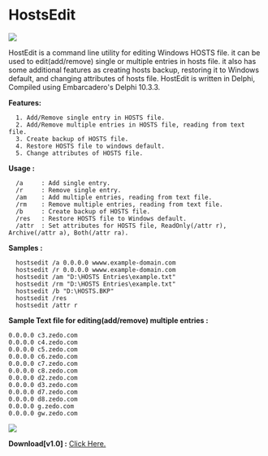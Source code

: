 # HostsEdit

<img align="center" src="https://i.imgur.com/yW6WR9S.png">

HostEdit is a command line utility for editing Windows HOSTS file. it can be used to edit(add/remove) single or multiple entries in hosts file. it also has some additional features as creating hosts backup, restoring it to Windows default, and changing attributes of hosts file. HostEdit is written in Delphi, Compiled using Embarcadero's Delphi 10.3.3.

<b>Features:</b>

```
  1. Add/Remove single entry in HOSTS file.
  2. Add/Remove multiple entries in HOSTS file, reading from text file.
  3. Create backup of HOSTS file.
  4. Restore HOSTS file to windows default.
  5. Change attributes of HOSTS file.
```
<b>Usage :</b>
```
  /a     : Add single entry.
  /r     : Remove single entry.
  /am    : Add multiple entries, reading from text file.
  /rm    : Remove multiple entries, reading from text file.
  /b     : Create backup of HOSTS file.
  /res   : Restore HOSTS file to Windows default.
  /attr  : Set attributes for HOSTS file, ReadOnly(/attr r), Archive(/attr a), Both(/attr ra).
```
<b>Samples :</b>
```
  hostsedit /a 0.0.0.0 wwww.example-domain.com
  hostsedit /r 0.0.0.0 wwww.example-domain.com
  hostsedit /am "D:\HOSTS Entries\example.txt"
  hostsedit /rm "D:\HOSTS Entries\example.txt"
  hostsedit /b "D:\HOSTS.BKP"
  hostsedit /res
  hostsedit /attr r
```
<b>Sample Text file for editing(add/remove) multiple entries :</b>
```
0.0.0.0 c3.zedo.com
0.0.0.0 c4.zedo.com
0.0.0.0 c5.zedo.com
0.0.0.0 c6.zedo.com
0.0.0.0 c7.zedo.com
0.0.0.0 c8.zedo.com
0.0.0.0 d2.zedo.com
0.0.0.0 d3.zedo.com
0.0.0.0 d7.zedo.com
0.0.0.0 d8.zedo.com
0.0.0.0 g.zedo.com
0.0.0.0 gw.zedo.com
```

<img align="center" src="https://i.imgur.com/341Kqaw.png">




<b>Download[v1.0] :</b> <a href="https://github.com/OnlyDeLtA/HostsEdit/files/4086261/hostsedit.zip">Click Here.</a>



